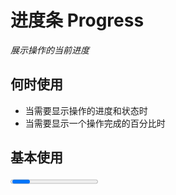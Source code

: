 # 进度条 Progress

<GlobalElement />

*展示操作的当前进度*

## 何时使用

- 当需要显示操作的进度和状态时
- 当需要显示一个操作完成的百分比时

<script setup lang="ts">
import { h, ref } from 'vue'
import { MinusOutlined, PlusOutlined } from '@ant-design/icons-vue'
import type { ProgressProps } from 'vue-amazing-ui'
const percent = ref(80)
const lineCapOptions = [
  {
    label: 'round',
    value: 'round'
  },
  {
    label: 'butt',
    value: 'butt'
  }
]
const lineCap = ref<ProgressProps['lineCap']>('butt')
const primaryColor = ref('#ff6900')
const successColor = ref('#18a058')
const themeStyle = {
  '--progress-primary-color': primaryColor.value,
  '--progress-success-color': successColor.value
}
function onIncrease(scale: number) {
  const res = percent.value + scale
  if (res > 100) {
    percent.value = 100
  } else {
    percent.value = res
  }
}
function onDecline(scale: number) {
  const res = percent.value - scale
  if (res < 0) {
    percent.value = 0
  } else {
    percent.value = res
  }
}
</script>

## 基本使用

<Progress :percent="percent" />

::: details Show Code

```vue
<script setup lang="ts">
import { ref } from 'vue'
const percent = ref(80)
</script>
<template>
  <Progress :percent="percent" />
</template>
```

:::

## 进度圈

<Space align="center">
  <Progress type="circle" :percent="percent" />
  <Button @click="onDecline(5)" size="large" :icon="() => h(MinusOutlined)">Decline</Button>
  <Button @click="onIncrease(5)" size="large" :icon="() => h(PlusOutlined)">Increase</Button>
</Space>

::: details Show Code

```vue
<script setup lang="ts">
import { h, ref } from 'vue'
import { MinusOutlined, PlusOutlined } from '@ant-design/icons-vue'
const percent = ref(80)
function onIncrease (scale: number) {
  const res = percent.value + scale
  if (res > 100) {
    percent.value = 100
  } else {
    percent.value = res
  }
}
function onDecline (scale: number) {
  const res = percent.value - scale
  if (res < 0) {
    percent.value = 0
  } else {
    percent.value = res
  }
}
</script>
<template>
  <Space align="center">
    <Progress type="circle" :percent="percent" />
    <Button @click="onDecline(5)" size="large" :icon="() => h(MinusOutlined)">Decline</Button>
    <Button @click="onIncrease(5)" size="large" :icon="() => h(PlusOutlined)">Increase</Button>
  </Space>
</template>
```

:::

## 完成进度条

<Flex vertical>
  <Progress :percent="100" />
  <Progress type="circle" :percent="100" />
</Flex>

::: details Show Code

```vue
<template>
  <Flex vertical>
    <Progress :percent="100" />
    <Progress type="circle" :percent="100" />
  </Flex>
</template>
```

:::

## 渐变进度条

*`strokeColor`: `{ '0%': '#108ee9', '100%': '#87d068', direction: 'right' }` 或 `{ from: '#108ee9', to: '#87d068', direction: 'right' }`*

<br/>

<Flex vertical>
  <Progress
    :line-color="{
      '0%': '#108ee9',
      '100%': '#87d068'
    }"
    :percent="percent"
  />
  <Space align="center">
    <Progress
      type="circle"
      :line-color="{
        '0%': '#108ee9',
        '100%': '#87d068'
      }"
      :percent="percent"
    />
    <Button @click="onDecline(5)" size="large" :icon="() => h(MinusOutlined)">Decline</Button>
    <Button @click="onIncrease(5)" size="large" :icon="() => h(PlusOutlined)">Increase</Button>
  </Space>
</Flex>

::: details Show Code

```vue
<script setup lang="ts">
import { h, ref } from 'vue'
import { MinusOutlined, PlusOutlined } from '@ant-design/icons-vue'
const percent = ref(80)
function onIncrease (scale: number) {
  const res = percent.value + scale
  if (res > 100) {
    percent.value = 100
  } else {
    percent.value = res
  }
}
function onDecline (scale: number) {
  const res = percent.value - scale
  if (res < 0) {
    percent.value = 0
  } else {
    percent.value = res
  }
}
</script>
<template>
  <Flex vertical>
    <Progress
      :line-color="{
        '0%': '#108ee9',
        '100%': '#87d068'
      }"
      :percent="percent"
    />
    <Space align="center">
      <Progress
        type="circle"
        :line-color="{
          '0%': '#108ee9',
          '100%': '#87d068'
        }"
        :percent="percent"
      />
      <Button @click="onDecline(5)" size="large" :icon="() => h(MinusOutlined)">Decline</Button>
      <Button @click="onIncrease(5)" size="large" :icon="() => h(PlusOutlined)">Increase</Button>
    </Space>
  </Flex>
</template>
```

:::

## 自定义样式

<Flex vertical>
  <Progress
    style="--progress-success-color: #ff6900"
    :line-size="24"
    :line-color="{
      '0%': '#108ee9',
      '100%': '#87d068',
      direction: 'left'
    }"
    :info-size="24"
    :percent="percent"
  />
  <Space align="center">
    <Progress
      style="--progress-success-color: #ff6900"
      type="circle"
      :width="180"
      :line-size="14"
      :line-color="{
        '0%': '#108ee9',
        '100%': '#87d068',
        direction: 'left'
      }"
      :info-size="28"
      :percent="percent"
    />
    <Button @click="onDecline(5)" size="large" :icon="() => h(MinusOutlined)">Decline</Button>
    <Button @click="onIncrease(5)" size="large" :icon="() => h(PlusOutlined)">Increase</Button>
  </Space>
</Flex>

::: details Show Code

```vue
<script setup lang="ts">
import { h, ref } from 'vue'
import { MinusOutlined, PlusOutlined } from '@ant-design/icons-vue'
const percent = ref(80)
function onIncrease (scale: number) {
  const res = percent.value + scale
  if (res > 100) {
    percent.value = 100
  } else {
    percent.value = res
  }
}
function onDecline (scale: number) {
  const res = percent.value - scale
  if (res < 0) {
    percent.value = 0
  } else {
    percent.value = res
  }
}
</script>
<template>
  <Flex vertical>
    <Progress
      style="--progress-success-color: #ff6900"
      :line-size="24"
      :line-color="{
        '0%': '#108ee9',
        '100%': '#87d068',
        direction: 'left'
      }"
      :info-size="24"
      :percent="percent"
    />
    <Space align="center">
      <Progress
        style="--progress-success-color: #ff6900"
        type="circle"
        :width="180"
        :line-size="14"
        :line-color="{
          '0%': '#108ee9',
          '100%': '#87d068',
          direction: 'left'
        }"
        :info-size="28"
        :percent="percent"
      />
      <Button @click="onDecline(5)" size="large" :icon="() => h(MinusOutlined)">Decline</Button>
      <Button @click="onIncrease(5)" size="large" :icon="() => h(PlusOutlined)">Increase</Button>
    </Space>
  </Flex>
</template>
```

:::

## 自定义主题色

<Flex vertical>
  <Space align="center"> primaryColor:<ColorPicker style="width: 200px" v-model:value="primaryColor" /> </Space>
  <Space align="center"> successColor:<ColorPicker style="width: 200px" v-model:value="successColor" /> </Space>
  <Progress :style="themeStyle" :percent="percent" />
  <Space align="center">
    <Progress type="circle" :style="themeStyle" :percent="percent" />
    <Button @click="onDecline(5)" size="large" :icon="() => h(MinusOutlined)">Decline</Button>
    <Button @click="onIncrease(5)" size="large" :icon="() => h(PlusOutlined)">Increase</Button>
  </Space>
</Flex>

::: details Show Code

```vue
<script setup lang="ts">
import { h, ref } from 'vue'
import { MinusOutlined, PlusOutlined } from '@ant-design/icons-vue'
const percent = ref(80)
const primaryColor = ref('#ff6900')
const successColor = ref('#18a058')
const themeStyle = {
  '--progress-primary-color': primaryColor.value,
  '--progress-success-color': successColor.value
}
function onIncrease (scale: number) {
  const res = percent.value + scale
  if (res > 100) {
    percent.value = 100
  } else {
    percent.value = res
  }
}
function onDecline (scale: number) {
  const res = percent.value - scale
  if (res < 0) {
    percent.value = 0
  } else {
    percent.value = res
  }
}
</script>
<template>
  <Flex vertical>
    <Space align="center"> primaryColor:<ColorPicker style="width: 200px" v-model:value="primaryColor" /> </Space>
    <Space align="center"> successColor:<ColorPicker style="width: 200px" v-model:value="successColor" /> </Space>
    <Progress :style="themeStyle" :percent="percent" />
    <Space align="center">
      <Progress type="circle" :style="themeStyle" :percent="percent" />
      <Button @click="onDecline(5)" size="large" :icon="() => h(MinusOutlined)">Decline</Button>
      <Button @click="onIncrease(5)" size="large" :icon="() => h(PlusOutlined)">Increase</Button>
    </Space>
  </Flex>
</template>
```

:::

## 自定义边缘形状

<Flex vertical>
  <Radio :options="lineCapOptions" v-model:value="lineCap" button button-style="solid" />
  <Progress
    :line-size="20"
    :line-color="{
      '0%': 'white',
      '100%': 'pink'
    }"
    :line-cap="lineCap"
    :info-size="20"
    :percent="percent"
  />
  <Space align="center">
    <Progress
      type="circle"
      :width="160"
      :line-size="12"
      :line-color="{
        '0%': '#e3f2fd',
        '100%': '#2080f0'
      }"
      :line-cap="lineCap"
      :info-size="24"
      :percent="percent"
    />
    <Button @click="onDecline(5)" size="large" :icon="() => h(MinusOutlined)">Decline</Button>
    <Button @click="onIncrease(5)" size="large" :icon="() => h(PlusOutlined)">Increase</Button>
  </Space>
</Flex>

::: details Show Code

```vue
<script setup lang="ts">
import { h, ref } from 'vue'
import { MinusOutlined, PlusOutlined } from '@ant-design/icons-vue'
import type { ProgressProps } from 'vue-amazing-ui'
const percent = ref(80)
const lineCapOptions = [
  {
    label: 'round',
    value: 'round'
  },
  {
    label: 'butt',
    value: 'butt'
  }
]
const lineCap = ref<ProgressProps['lineCap']>('butt')
function onIncrease (scale: number) {
  const res = percent.value + scale
  if (res > 100) {
    percent.value = 100
  } else {
    percent.value = res
  }
}
function onDecline (scale: number) {
  const res = percent.value - scale
  if (res < 0) {
    percent.value = 0
  } else {
    percent.value = res
  }
}
</script>
<template>
  <Flex vertical>
    <Radio :options="lineCapOptions" v-model:value="lineCap" button button-style="solid" />
    <Progress
      :line-size="20"
      :line-color="{
        '0%': 'white',
        '100%': 'pink'
      }"
      :line-cap="lineCap"
      :info-size="20"
      :percent="percent"
    />
    <Space align="center">
      <Progress
        type="circle"
        :width="160"
        :line-size="12"
        :line-color="{
          '0%': '#e3f2fd',
          '100%': '#2080f0'
        }"
        :line-cap="lineCap"
        :info-size="24"
        :percent="percent"
      />
      <Button @click="onDecline(5)" size="large" :icon="() => h(MinusOutlined)">Decline</Button>
      <Button @click="onIncrease(5)" size="large" :icon="() => h(PlusOutlined)">Increase</Button>
    </Space>
  </Flex>
</template>
```

:::

## 自定义文字

<Flex vertical>
  <Progress
    :line-size="20"
    :info-size="20"
    :percent="percent"
    :format="(percent: number) => `$${percent}`"
    success="Done"
  />
  <Progress style="--success-color: #d48806" :line-size="20" :info-size="20" :percent="percent">
    <template #format="{ percent }">
      <span style="color: #d4380d">{{ percent }}%</span>
    </template>
    <template #success>
      <span style="color: #d48806">Bingo</span>
    </template>
  </Progress>
  <Space align="center">
    <Progress
      type="circle"
      :width="160"
      :line-size="12"
      :info-size="24"
      :percent="percent"
      :format="(percent: number) => `${percent} Days`"
      success="Done"
    />
    <Progress style="--success-color: #d48806" type="circle" :width="160" :line-size="12" :info-size="24" :percent="percent">
      <template #format="{ percent }">
        <span style="color: #d4380d">{{ percent }}%</span>
      </template>
      <template #success>
        <span style="color: #d48806">Bingo</span>
      </template>
    </Progress>
    <Button @click="onDecline(5)" size="large" :icon="() => h(MinusOutlined)">Decline</Button>
    <Button @click="onIncrease(5)" size="large" :icon="() => h(PlusOutlined)">Increase</Button>
  </Space>
</Flex>

::: details Show Code

```vue
<script setup lang="ts">
import { h, ref } from 'vue'
import { MinusOutlined, PlusOutlined } from '@ant-design/icons-vue'
const percent = ref(80)
function onIncrease (scale: number) {
  const res = percent.value + scale
  if (res > 100) {
    percent.value = 100
  } else {
    percent.value = res
  }
}
function onDecline (scale: number) {
  const res = percent.value - scale
  if (res < 0) {
    percent.value = 0
  } else {
    percent.value = res
  }
}
</script>
<template>
  <Flex vertical>
    <Progress
      :line-size="20"
      :info-size="20"
      :percent="percent"
      :format="(percent: number) => `$${percent}`"
      success="Done"
    />
    <Progress style="--success-color: #d48806" :line-size="20" :info-size="20" :percent="percent">
      <template #format="{ percent }">
        <span style="color: #d4380d">{{ percent }}%</span>
      </template>
      <template #success>
        <span style="color: #d48806">Bingo</span>
      </template>
    </Progress>
    <Space align="center">
      <Progress
        type="circle"
        :width="160"
        :line-size="12"
        :info-size="24"
        :percent="percent"
        :format="(percent: number) => `${percent} Days`"
        success="Done"
      />
      <Progress style="--success-color: #d48806" type="circle" :width="160" :line-size="12" :info-size="24" :percent="percent">
        <template #format="{ percent }">
          <span style="color: #d4380d">{{ percent }}%</span>
        </template>
        <template #success>
          <span style="color: #d48806">Bingo</span>
        </template>
      </Progress>
      <Button @click="onDecline(5)" size="large" :icon="() => h(MinusOutlined)">Decline</Button>
      <Button @click="onIncrease(5)" size="large" :icon="() => h(PlusOutlined)">Increase</Button>
    </Space>
  </Flex>
</template>
```

:::

## APIs

### Progress

参数 | 说明 | 类型 | 默认值
:-- | :-- | :-- | :--
width | 进度条宽度，单位 `px`；`type: 'line'` 时，为进度条宽度，默认值 `'100%'`；`type: 'circle'` 时，为进度圈宽高，默认值 `120` | string &#124; number | undefined
percent | 当前进度百分比 | number | 0
lineSize | 进度条的尺寸，单位 `px`；`type: 'line'` 时，为进度条线高，默认值 `8`；`type: 'circle'` 时，单位是进度圈画布宽度的百分比，默认值 `6` | number | undefined
lineColor | 进度条的色彩，传入 `string` 时为纯色，传入 `Gradient` 时为渐变；进度圈时 `direction: 'left'` 为逆时针，`direction: 'right'` 为顺时针 | string &#124; [Gradient](#gradient-type) | '#1677FF'
lineCap | 进度条边缘的形状 | 'round' &#124; 'butt' | 'round'
showInfo | 是否显示进度数值或状态图标 | boolean | true
infoSize | 进度数值或状态图标的尺寸，单位 `px`；`type: 'line'` 时，默认值 `14`；`type: 'circle'` 时，默认值 `24` | number | undefined
success | 进度完成时的信息 | string &#124; slot | undefined
format | 内容的模板函数 | (percent: number) => (string &#124; number) &#124; slot | (percent: number) => percent + '%'
type | 进度条类型 | 'line' &#124; 'circle' | 'line'

### Gradient Type

名称 | 说明 | 类型 | 默认值
:-- | :-- | :-- | :--
'0%'? | 起始值 | string | undefined
'100%'? | 终点值 | string | undefined
from? | 起始值 | string | undefined
to? | 终点值 | string | undefined
direction? | 渐变方向 | 'right' &#124; 'left' | 'right'

## Slots

名称 | 说明 | 类型
:-- | :-- | :--
success | 自定义进度完成时的信息 | v-slot:success
format | 自定义格式化内容 | v-slot:format="{ percent }"
